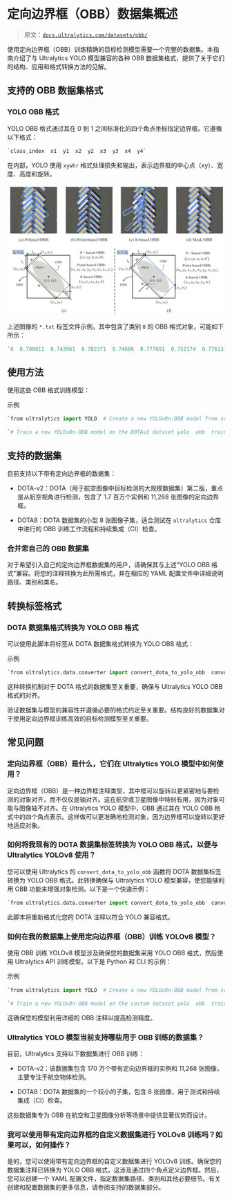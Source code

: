 # 定向边界框（OBB）数据集概述

> 原文：[`docs.ultralytics.com/datasets/obb/`](https://docs.ultralytics.com/datasets/obb/)

使用定向边界框（OBB）训练精确的目标检测模型需要一个完整的数据集。本指南介绍了与 Ultralytics YOLO 模型兼容的各种 OBB 数据集格式，提供了关于它们的结构、应用和格式转换方法的见解。

## 支持的 OBB 数据集格式

### YOLO OBB 格式

YOLO OBB 格式通过其在 0 到 1 之间标准化的四个角点坐标指定边界框。它遵循以下格式：

```py
`class_index  x1  y1  x2  y2  x3  y3  x4  y4` 
```

在内部，YOLO 使用 `xywhr` 格式处理损失和输出，表示边界框的中心点（xy）、宽度、高度和旋转。

![OBB 格式示例](img/d976aa54ac8be5ce4aa779b790861457.png)

上述图像的 `*.txt` 标签文件示例，其中包含了类别 `0` 的 OBB 格式对象，可能如下所示：

```py
`0  0.780811  0.743961  0.782371  0.74686  0.777691  0.752174  0.776131  0.749758` 
```

## 使用方法

使用这些 OBB 格式训练模型：

示例

```py
`from ultralytics import YOLO  # Create a new YOLOv8n-OBB model from scratch model = YOLO("yolov8n-obb.yaml")  # Train the model on the DOTAv2 dataset results = model.train(data="DOTAv1.yaml", epochs=100, imgsz=640)` 
```

```py
`# Train a new YOLOv8n-OBB model on the DOTAv2 dataset yolo  obb  train  data=DOTAv1.yaml  model=yolov8n-obb.pt  epochs=100  imgsz=640` 
```

## 支持的数据集

目前支持以下带有定向边界框的数据集：

+   DOTA-v2：DOTA（用于航空图像中目标检测的大规模数据集）第二版，重点是从航空视角进行检测，包含了 1.7 百万个实例和 11,268 张图像的定向边界框。

+   DOTA8：DOTA 数据集的小型 8 张图像子集，适合测试在 `ultralytics` 仓库中进行的 OBB 训练工作流程和持续集成（CI）检查。

### 合并您自己的 OBB 数据集

对于希望引入自己的定向边界框数据集的用户，请确保其与上述“YOLO OBB 格式”兼容。将您的注释转换为此所需格式，并在相应的 YAML 配置文件中详细说明路径、类别和类名。

## 转换标签格式

### DOTA 数据集格式转换为 YOLO OBB 格式

可以使用此脚本将标签从 DOTA 数据集格式转换为 YOLO OBB 格式：

示例

```py
`from ultralytics.data.converter import convert_dota_to_yolo_obb  convert_dota_to_yolo_obb("path/to/DOTA")` 
```

这种转换机制对于 DOTA 格式的数据集至关重要，确保与 Ultralytics YOLO OBB 格式的对齐。

验证数据集与模型的兼容性并遵循必要的格式约定至关重要。结构良好的数据集对于使用定向边界框训练高效的目标检测模型至关重要。

## 常见问题

### 定向边界框（OBB）是什么，它们在 Ultralytics YOLO 模型中如何使用？

定向边界框（OBB）是一种边界框注释类型，其中框可以旋转以更紧密地与要检测的对象对齐，而不仅仅是轴对齐。这在航空或卫星图像中特别有用，因为对象可能与图像轴不对齐。在 Ultralytics YOLO 模型中，OBB 通过其在 YOLO OBB 格式中的四个角点表示。这样做可以更准确地检测对象，因为边界框可以旋转以更好地适应对象。

### 如何将我现有的 DOTA 数据集标签转换为 YOLO OBB 格式，以便与 Ultralytics YOLOv8 使用？

您可以使用 Ultralytics 的 `convert_dota_to_yolo_obb` 函数将 DOTA 数据集标签转换为 YOLO OBB 格式。此转换确保与 Ultralytics YOLO 模型兼容，使您能够利用 OBB 功能来增强对象检测。以下是一个快速示例：

```py
`from ultralytics.data.converter import convert_dota_to_yolo_obb  convert_dota_to_yolo_obb("path/to/DOTA")` 
```

此脚本将重新格式化您的 DOTA 注释以符合 YOLO 兼容格式。

### 如何在我的数据集上使用定向边界框（OBB）训练 YOLOv8 模型？

使用 OBB 训练 YOLOv8 模型涉及确保您的数据集采用 YOLO OBB 格式，然后使用 Ultralytics API 训练模型。以下是 Python 和 CLI 的示例：

示例

```py
`from ultralytics import YOLO  # Create a new YOLOv8n-OBB model from scratch model = YOLO("yolov8n-obb.yaml")  # Train the model on the custom dataset results = model.train(data="your_dataset.yaml", epochs=100, imgsz=640)` 
```

```py
`# Train a new YOLOv8n-OBB model on the custom dataset yolo  obb  train  data=your_dataset.yaml  model=yolov8n-obb.yaml  epochs=100  imgsz=640` 
```

这确保您的模型利用详细的 OBB 注释以提高检测精度。

### Ultralytics YOLO 模型当前支持哪些用于 OBB 训练的数据集？

目前，Ultralytics 支持以下数据集进行 OBB 训练：

+   DOTA-v2：该数据集包含 170 万个带有定向边界框的实例和 11,268 张图像，主要专注于航空物体检测。

+   DOTA8：DOTA 数据集的一个较小的子集，包含 8 张图像，用于测试和持续集成（CI）检查。

这些数据集专为 OBB 在航空和卫星图像分析等场景中提供显著优势而设计。

### 我可以使用带有定向边界框的自定义数据集进行 YOLOv8 训练吗？如果可以，如何操作？

是的，您可以使用带有定向边界框的自定义数据集进行 YOLOv8 训练。确保您的数据集注释已转换为 YOLO OBB 格式，这涉及通过四个角点定义边界框。然后，您可以创建一个 YAML 配置文件，指定数据集路径、类别和其他必要细节。有关创建和配置数据集的更多信息，请参阅支持的数据集部分。
